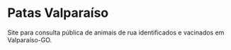 # Patas Valparaíso

Site para consulta pública de animais de rua identificados e vacinados em Valparaíso-GO.